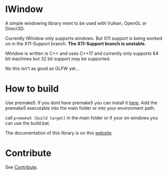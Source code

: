 # IWindow
 A simple windowing library ment to be used with Vulkan, OpenGL or Direct3D.
 
 Currently IWindow only supports windows. But X11 support is being worked on in the X11-Support branch. **The X11-Support branch is unstable.**
 
 IWindow is written is C++ and uses C++17 and currently only supports 64 bit machines but 32 bit support may be supported.
 
 No this isn't as good as GLFW yet...

# How to build

Use premake5. If you dont have premake5 you can install it [here](https://premake.github.io/). 
Add the premake5 executable into the main folder or into your environment path.

call `premake5 [build target]` in the main folder or if your on windows you can use the build.bat.

The documentation of this library is on this [website](https://immanuel-c.github.io/IWindow).

# Contribute

See [Contribute](./Contribute.md).
